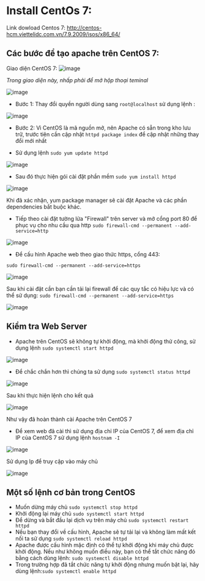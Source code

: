 # Install CentOs 7:
 Link dowload Centos 7: http://centos-hcm.viettelidc.com.vn/7.9.2009/isos/x86_64/
 
## Các bước để tạo apache trên CentOS 7:

Giao diện CentOS 7:
![image](https://user-images.githubusercontent.com/105496635/183330923-0ce14b5f-7c16-423c-b1ce-b913dbe50fef.png)

*Trong giao diện này, nhấp phải để mở hộp thoại teminal*

![image](https://user-images.githubusercontent.com/105496635/183331443-98ec189f-3c4e-444e-874f-028249340f64.png)


 - Bước 1: Thay đổi quyền người dùng sang `root@localhost` sử dụng lệnh :

![image](https://user-images.githubusercontent.com/105496635/183331755-6ecd1f8d-8743-463a-a5ae-fce3e769d6d9.png)

 - Bước 2: Vì CentOS là mã nguồn mở, nên Apache có sẵn trong kho lưu trữ, trước tiên cần cập nhật  `httpd package index` để cập nhật những thay đổi mới nhất

  - Sử dụng lệnh `sudo yum update httpd`

![image](https://user-images.githubusercontent.com/105496635/183333705-83f2b45a-52ab-4fdb-8694-7d4168e0fd74.png)

  - Sau đó thực hiện gói cài đặt phần mềm `sudo yum install httpd`


![image](https://user-images.githubusercontent.com/105496635/183334800-60f4e9e6-fc42-44fe-a39a-d53550abff60.png)


Khi đã xác nhận, yum package manager sẽ cài đặt Apache và các phần dependencies bắt buộc khác.

- Tiếp theo cài đặt tường lửa "Firewall" trên server và mở cổng port 80 để phục vụ cho nhu cầu qua http
`sudo firewall-cmd --permanent --add-service=http`

![image](https://user-images.githubusercontent.com/105496635/183336564-a23e8846-7c58-4be5-931b-36a55bdfd11e.png)

- Để cấu hình Apache web theo giao thức https, cổng 443:

`sudo firewall-cmd --permanent --add-service=https`

![image](https://user-images.githubusercontent.com/105496635/183337013-378c1c8c-ba2c-49fa-89ac-74d10124b6bd.png)

Sau khi cài đặt cần bạn cần tải lại firewall để các quy tắc có hiệu lực và có thể sử dụng:
`sudo firewall-cmd --permanent --add-service=https`

![image](https://user-images.githubusercontent.com/105496635/183337549-e69179a8-0189-465f-ac0c-79613c761aa2.png)


## Kiểm tra Web Server
 - Apache trên CentOS sẽ không tự khởi động, mà khởi động thử công, sử dụng lệnh `sudo systemctl start httpd`

![image](https://user-images.githubusercontent.com/105496635/183339799-e7f73bda-968a-4fc3-a7cd-a8b635fd76a9.png)

- Để chắc chắn hơn thì chúng ta sử dụng `sudo systemctl status httpd`


![image](https://user-images.githubusercontent.com/105496635/183339959-a3f088e9-65d4-42f8-934d-f059420d83d2.png)

Sau khi thực hiện lệnh cho kết quả

![image](https://user-images.githubusercontent.com/105496635/183340108-66d8a588-1daf-4e6b-ae7c-03596c256f2c.png)

Như vậy đã hoàn thành cài Apache trên CentOS 7

- Để xem web đã cài thì sử dụng địa chỉ IP của CentOS 7, để xem địa chỉ IP của CentOS 7 sử dụng lệnh `hostnam -I`

![image](https://user-images.githubusercontent.com/105496635/183340859-a33ba8cb-9294-4b53-b1d0-797c18472f07.png)

Sử dụng Ip để truy cập vào máy chủ

![image](https://user-images.githubusercontent.com/105496635/183340999-1b5a187d-e0b7-4509-a693-a6d55e33b6de.png)


## Một số lệnh cơ bản trong CentOS 
 - Muốn dừng máy chủ `sudo systemctl stop httpd`
 - Khởi động lại máy chủ `sudo systemctl start httpd`
 - Để dừng và bắt đầu lại dịch vụ trên máy chủ `sudo systemctl restart httpd`
 - Nếu bạn thay đổi về cấu hình, Apache sẽ tự tải lại và không làm mất kết nối ta sử dụng  `sudo systemctl reload httpd`
 - Apache được cấu hình mặc định có thể tự khởi động khi máy chủ được khởi động. Nếu như không muốn điều này, bạn có thể tắt chức năng đó bằng cách dùng lệnh:
`sudo systemctl disable httpd`
 - Trong trường hợp đã tắt chức năng tự khởi động nhưng muốn bật lại, hãy dùng lệnh:`sudo systemctl enable httpd`


 


